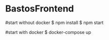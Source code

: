 # BastosFrontend

#start without docker 
$ npm install
$ npm start 

#start with docker 
$ docker-compose up